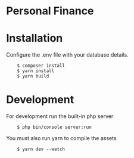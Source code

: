 # Personal Finance

# Installation
Configure the .env file with your database details.
```shell
    $ composer install
    $ yarn install
    $ yarn build
```

# Development
For development run the built-in php server
```shell
    $ php bin/console server:run
```
You must also run yarn to compile the assets
```shell
    $ yarn dev --watch 
```

